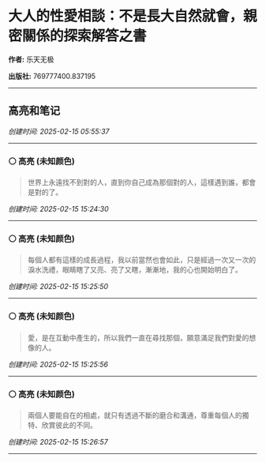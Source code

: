 # 大人的性愛相談：不是長大自然就會，親密關係的探索解答之書

**作者:** 乐天无极

**出版社:** 769777400.837195

---

## 高亮和笔记

*创建时间: 2025-02-15 05:55:37*

---

### ⚪ 高亮 (未知颜色)

> 世界上永遠找不到對的人，直到你自己成為那個對的人，這樣遇到誰，都會是對的了。

*创建时间: 2025-02-15 15:24:30*

---

### ⚪ 高亮 (未知颜色)

> 每個人都有這樣的成長過程，我以前當然也會如此，只是經過一次又一次的淚水洗禮，眼睛瞎了又亮、亮了又瞎，漸漸地，我的心也開始明白了。

*创建时间: 2025-02-15 15:25:50*

---

### ⚪ 高亮 (未知颜色)

> 愛，是在互動中產生的，所以我們一直在尋找那個，願意滿足我們對愛的想像的人。

*创建时间: 2025-02-15 15:25:56*

---

### ⚪ 高亮 (未知颜色)

> 兩個人要能自在的相處，就只有透過不斷的磨合和溝通，尊重每個人的獨特、欣賞彼此的不同。

*创建时间: 2025-02-15 15:26:57*

---

